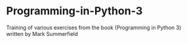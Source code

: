 # Programming-in-Python-3
Training of various exercises from the book (Programming in Python 3) written by Mark Summerfield
